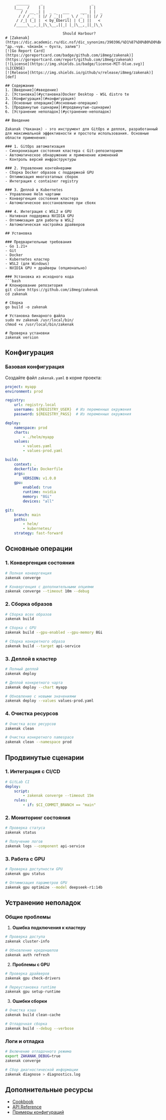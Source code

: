 ```ascii
     ______     _                      _    
    |___  /    | |                    | |   
       / / __ _| |  _ _   ___     ___ | |  _
      / / / _` | |/ / _`||  _ \ / _` || |/ /
     / /_| (_| |  < by_Ӗberil| | (_| ||   < 
    /_____\__,_|_|\_\__,||_| |_|\__,_||_|\_\
  
                          Should Harbour?				
# [Zakenak](https://dic.academic.ru/dic.nsf/dic_synonims/390396/%D1%87%D0%B0%D0%BA%D0%B0%D0%BD%D0%B0%D0%BAчаканак "др.-чув. чӑканӑк — бухта, залив")
[![Go Report Card](https://goreportcard.com/badge/github.com/i8meg/zakenak)](https://goreportcard.com/report/github.com/i8meg/zakenak)
[![License](https://img.shields.io/badge/license-MIT-blue.svg)](LICENSE)
[![Release](https://img.shields.io/github/v/release/i8meg/zakenak)][def]

## Содержание
1. [Введение](#введение)
2. [Установка](#установка)Docker Desktop - WSL distro te
3. [Конфигурация](#конфигурация)
4. [Основные операции](#основные-операции)
5. [Продвинутые сценарии](#продвинутые-сценарии)
6. [Устранение неполадок](#устранение-неполадок)

## Введение

Ƶakanak (Чаканак) - это инструмент для GitOps и деплоя, разработанный для максимальной эффективности и простоты использования. Основные области применения:

### 1. GitOps автоматизация
- Синхронизация состояния кластера с Git-репозиторием
- Автоматическое обнаружение и применение изменений
- Контроль версий инфраструктуры

### 2. Управление контейнерами
- Сборка Docker образов с поддержкой GPU
- Оптимизация многоэтапных сборок
- Интеграция с container registry

### 3. Деплой в Kubernetes
- Управление Helm чартами
- Конвергенция состояния кластера
- Автоматическое восстановление при сбоях

### 4. Интеграция с WSL2 и GPU
- Нативная поддержка NVIDIA GPU
- Оптимизация для работы в WSL2
- Автоматическая настройка драйверов

## Установка

### Предварительные требования
- Go 1.21+
- Git
- Docker
- Kubernetes кластер
- WSL2 (для Windows)
- NVIDIA GPU + драйверы (опционально)

### Установка из исходного кода
```bash
# Клонирование репозитория
git clone https://github.com/i8meg/zakenak
cd zakenak

# Сборка
go build -o zakenak

# Установка бинарного файла
sudo mv zakenak /usr/local/bin/
chmod +x /usr/local/bin/zakenak

# Проверка установки
zakenak version
```

## Конфигурация

### Базовая конфигурация
Создайте файл `zakenak.yaml` в корне проекта:

```yaml
project: myapp
environment: prod

registry:
    url: registry.local
    username: ${REGISTRY_USER}  # Из переменных окружения
    password: ${REGISTRY_PASS}  # Из переменных окружения

deploy:
    namespace: prod
    charts:
        - ./helm/myapp
    values:
        - values.yaml
        - values-prod.yaml

build:
    context: .
    dockerfile: Dockerfile
    args:
        VERSION: v1.0.0
    gpu:
        enabled: true
        runtime: nvidia
        memory: "8Gi"
        devices: "all"

git:
    branch: main
    paths:
        - helm/
        - kubernetes/
    strategy: fast-forward
```

## Основные операции

### 1. Конвергенция состояния
```bash
# Полная конвергенция
zakenak converge

# Конвергенция с дополнительными опциями
zakenak converge --timeout 10m --debug
```

### 2. Сборка образов
```bash
# Сборка всех образов
zakenak build

# Сборка с GPU
zakenak build --gpu-enabled --gpu-memory 8Gi

# Сборка конкретного образа
zakenak build --target api-service
```

### 3. Деплой в кластер
```bash
# Полный деплой
zakenak deploy

# Деплой конкретного чарта
zakenak deploy --chart myapp

# Обновление с новыми значениями
zakenak deploy --values values-prod.yaml
```

### 4. Очистка ресурсов
```bash
# Очистка всех ресурсов
zakenak clean

# Очистка конкретного namespace
zakenak clean --namespace prod
```

## Продвинутые сценарии

### 1. Интеграция с CI/CD
```yaml
# GitLab CI
deploy:
    script:
        - zakenak converge --timeout 15m
    rules:
        - if: $CI_COMMIT_BRANCH == "main"
```

### 2. Мониторинг состояния
```bash
# Проверка статуса
zakenak status

# Получение логов
zakenak logs --component api-service
```

### 3. Работа с GPU
```bash
# Проверка доступности GPU
zakenak gpu status

# Оптимизация параметров GPU
zakenak gpu optimize --model deepseek-r1:14b
```

## Устранение неполадок

### Общие проблемы
1. **Ошибка подключения к кластеру**
```bash
# Проверка доступа
zakenak cluster-info

# Обновление креденшелов
zakenak auth refresh
```

2. **Проблемы с GPU**
```bash
# Проверка драйверов
zakenak gpu check-drivers

# Переустановка runtime
zakenak gpu setup-runtime
```

3. **Ошибки сборки**
```bash
# Очистка кэша
zakenak build clean-cache

# Отладочная сборка
zakenak build --debug --verbose
```

### Логи и отладка
```bash
# Включение отладочного режима
export ZAKANAK_DEBUG=true
zakenak converge

# Сбор диагностической информации
zakenak diagnose > diagnostics.log
```

## Дополнительные ресурсы
- [Cookbook](COOKBOOK.md)
- [API Reference](API.md)
- [Примеры конфигураций](examples/)

[def]: https://github.com/i8meg/zakenak/releases